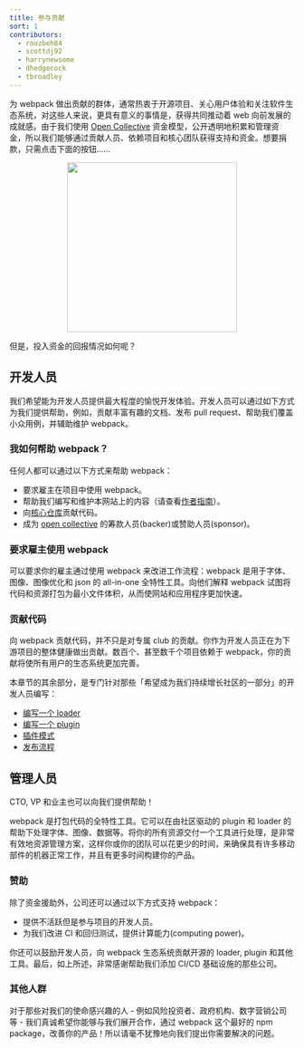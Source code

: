 ```yaml
---
title: 参与贡献
sort: 1
contributors:
  - rouzbeh84
  - scottdj92
  - harrynewsome
  - dhedgecock
  - tbroadley
---
```


为 webpack 做出贡献的群体，通常热衷于开源项目、关心用户体验和关注软件生态系统，对这些人来说，更具有意义的事情是，获得共同推动着 web 向前发展的成就感。由于我们使用 [Open Collective](https://opencollective.com/webpack) 资金模型，公开透明地积累和管理资金，所以我们能够通过贡献人员、依赖项目和核心团队获得支持和资金。想要捐款，只需点击下面的按钮……

<div align="center">
  <a href="https://opencollective.com/webpack/donate" target="_blank">
    <img src="https://opencollective.com/webpack/donate/button@2x.png?color=blue" width=300 />
  </a>
</div>

但是，投入资金的回报情况如何呢？


## 开发人员

我们希望能为开发人员提供最大程度的愉悦开发体验。开发人员可以通过如下方式为我们提供帮助，例如，贡献丰富有趣的文档、发布 pull request、帮助我们覆盖小众用例，并辅助维护 webpack。

### 我如何帮助 webpack？

任何人都可以通过以下方式来帮助 webpack：

- 要求雇主在项目中使用 webpack。
- 帮助我们编写和维护本网站上的内容（请查看[作者指南](/writers-guide)）。
- 向[核心仓库](https://github.com/webpack/webpack)贡献代码。
- 成为 [open collective](https://opencollective.com/webpack#support) 的筹款人员(backer)或赞助人员(sponsor)。

### 要求雇主使用 webpack

可以要求你的雇主通过使用 webpack 来改进工作流程：webpack 是用于字体、图像、图像优化和 json 的 all-in-one 全特性工具。向他们解释 webpack 试图将代码和资源打包为最小文件体积，从而使网站和应用程序更加快速。

### 贡献代码

向 webpack 贡献代码，并不只是对专属 club 的贡献。你作为开发人员正在为下游项目的整体健康做出贡献。数百个、甚至数千个项目依赖于 webpack，你的贡献将使所有用户的生态系统更加完善。

本章节的其余部分，是专门针对那些「希望成为我们持续增长社区的一部分」的开发人员编写：

- [编写一个 loader](./writing-a-loader)
- [编写一个 plugin](./writing-a-plugin)
- [插件模式](./plugin-patterns)
- [发布流程](./release-process)


## 管理人员

CTO, VP 和业主也可以向我们提供帮助！

<!-- add slides here regarding monetary value/dev time/tooling -->

webpack 是打包代码的全特性工具。它可以在由社区驱动的 plugin 和 loader 的帮助下处理字体、图像、数据等。将你的所有资源交付一个工具进行处理，是非常有效地资源管理方案，这样你或你的团队可以花更少的时间，来确保具有许多移动部件的机器正常工作，并且有更多时间构建你的产品。

### 赞助

除了资金援助外，公司还可以通过以下方式支持 webpack：

- 提供不活跃但是参与项目的开发人员。
- 为我们改进 CI 和回归测试，提供计算能力(computing power)。

你还可以鼓励开发人员，向 webpack 生态系统贡献开源的 loader, plugin 和其他工具。最后，如上所述，非常感谢帮助我们添加 CI/CD 基础设施的那些公司。

### 其他人群

对于那些对我们的使命感兴趣的人 - 例如风险投资者、政府机构、数字营销公司等 - 我们真诚希望你能够与我们展开合作，通过 webpack 这个最好的 npm package，改善你的产品！所以请毫不犹豫地向我们提出你需要解决的问题。

<!-- add slides here -->
